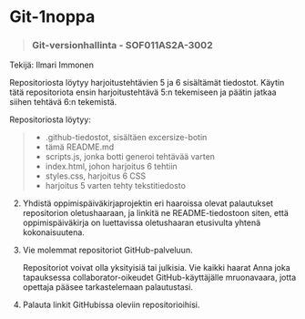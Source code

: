 # Git-1noppa


>### Git-versionhallinta - SOF011AS2A-3002
Tekijä: Ilmari Immonen

Repositoriosta löytyy harjoitustehtävien 5 ja 6 sisältämät tiedostot. Käytin tätä repositoriota ensin harjoitustehtävä 5:n tekemiseen ja päätin jatkaa siihen tehtävä 6:n tekemistä.

Repositoriosta löytyy:

> - .github-tiedostot, sisältäen excersize-botin
> - tämä README.md
> - scripts.js, jonka botti generoi tehtävää varten
> - index.html, johon harjoitus 6 tehtiin
> - styles.css, harjoitus 6 CSS
> - harjoitus 5 varten tehty tekstitiedosto

2. Yhdistä oppimispäiväkirjaprojektin eri haaroissa olevat palautukset repositorion oletushaaraan, ja linkitä ne README-tiedostoon siten, että oppimispäiväkirja on luettavissa oletushaaran etusivulta yhtenä kokonaisuutena.

3. Vie molemmat repositoriot GitHub-palveluun.

    Repositoriot voivat olla yksityisiä tai julkisia.
    Vie kaikki haarat
    Anna joka tapauksessa collaborator-oikeudet GitHub-käyttäjälle mruonavaara, jotta opettaja pääsee tarkastelemaan palautustasi.

4. Palauta linkit GitHubissa oleviin repositorioihisi.